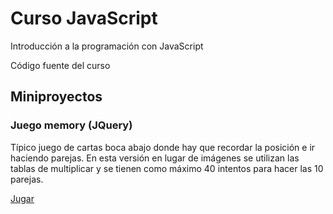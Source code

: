Curso JavaScript
================

Introducción a la programación con JavaScript

Código fuente del curso

## Miniproyectos

### Juego memory (JQuery)
Típico juego de cartas boca abajo donde hay que recordar la posición e ir haciendo parejas. En esta versión en lugar de imágenes se utilizan las tablas de multiplicar y se tienen como máximo 40 intentos para hacer las 10 parejas.

<a href="http://rawgit.com/xguaita/curso-javascript/master/JQuery/memory/index.html" target="_blank">Jugar</a>


